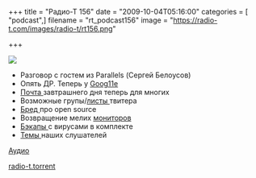 +++
title = "Радио-Т 156"
date = "2009-10-04T05:16:00"
categories = [ "podcast",]
filename = "rt_podcast156"
image = "https://radio-t.com/images/radio-t/rt156.png"

+++

![](https://radio-t.com/images/radio-t/rt156.png)

- Разговор с гостем из Parallels (Сергей Белоусов)
- Опять ДР. Теперь у [Goog11e](http://mashable.com/2009/09/26/google-11th-birthday-logo/)
- [Почта ](http://internet.cnews.ru/news/top/index.shtml?2009/10/01/364068)завтрашнего дня теперь для многих
- Возможные групы/[листы ](http://blog.twitter.com/2009/09/soon-to-launch-lists.html)твитера
- [Бред ](http://www.opennet.ru/opennews/art.shtml?num=23691)про open source
- Возвращение мелих [мониторов](http://www.crunchgear.com/2009/09/30/doublesight-outs-three-new-usb-mini-monitors/)
- [Бэкапы ](http://net.compulenta.ru/463752/)с вирусами в комплекте
- [Темы ](http://radio-t.com/temi_dlja_vipuskov/temy-dlya-156/)наших слушателей

[Аудио](https://archive.rucast.net/radio-t/media/rt_podcast156.mp3)

[radio-t.torrent](http://www.radio-t.com/torrents/rt_podcast156.mp3.torrent)
<audio src="https://archive.rucast.net/radio-t/media/rt_podcast156.mp3" preload="none"></audio>